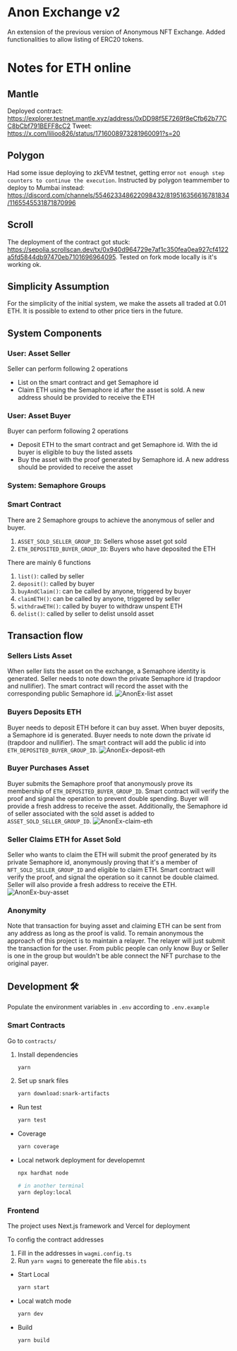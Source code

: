# Anon Exchange v2

An extension of the previous version of Anonymous NFT Exchange. Added functionalities to allow listing of ERC20 tokens.

# Notes for ETH online

## Mantle

Deployed contract: https://explorer.testnet.mantle.xyz/address/0xDD98f5E7269f8eCfb62b77CC8bCbf791BEFF8cC2
Tweet: https://x.com/lilioo826/status/1716008973281960091?s=20

## Polygon

Had some issue deploying to zkEVM testnet, getting error `not enough step counters to continue the execution`. Instructed by polygon teammember to deploy to Mumbai instead: https://discord.com/channels/554623348622098432/819516356616781834/1165545531871870996

## Scroll

The deployment of the contract got stuck: https://sepolia.scrollscan.dev/tx/0x940d964729e7af1c350fea0ea927cf4122a5fd5844db97470eb7101696964095. Tested on fork mode locally is it's working ok.

## Simplicity Assumption

For the simplicity of the initial system, we make the assets all traded at 0.01 ETH. It is possible to extend to other price tiers in the future.

## System Components

### User: Asset Seller

Seller can perform following 2 operations

- List on the smart contract and get Semaphore id
- Claim ETH using the Semaphore id after the asset is sold. A new address should be provided to receive the ETH

### User: Asset Buyer

Buyer can perform following 2 operations

- Deposit ETH to the smart contract and get Semaphore id. With the id buyer is eligible to buy the listed assets
- Buy the asset with the proof generated by Semaphore id. A new address should be provided to receive the asset

### System: Semaphore Groups

### Smart Contract

There are 2 Semaphore groups to achieve the anonymous of seller and buyer.

1. `ASSET_SOLD_SELLER_GROUP_ID`: Sellers whose asset got sold
2. `ETH_DEPOSITED_BUYER_GROUP_ID`: Buyers who have deposited the ETH

There are mainly 6 functions

1. `list()`: called by seller
2. `deposit()`: called by buyer
3. `buyAndClaim()`: can be called by anyone, triggered by buyer
4. `claimETH()`: can be called by anyone, triggered by seller
5. `withdrawETH()`: called by buyer to withdraw unspent ETH
6. `delist()`: called by seller to delist unsold asset

## Transaction flow

### Sellers Lists Asset

When seller lists the asset on the exchange, a Semaphore identity is generated. Seller needs to note down the private Semaphore id (trapdoor and nullifier). The smart contract will record the asset with the corresponding public Semaphore id.
![AnonEx-list asset](https://github.com/hcheng826/anon-exchange/assets/23033847/44edefc4-676e-40db-8a66-7e705b28720b)

### Buyers Deposits ETH

Buyer needs to deposit ETH before it can buy asset. When buyer deposits, a Semaphore id is generated. Buyer needs to note down the private id (trapdoor and nullifier). The smart contract will add the public id into `ETH_DEPOSITED_BUYER_GROUP_ID`.
![AnonEx-deposit-eth](https://github.com/hcheng826/anon-exchange/assets/23033847/129d8ef0-b782-4052-a0c5-f693b449bbef)

### Buyer Purchases Asset

Buyer submits the Semaphore proof that anonymously prove its membership of `ETH_DEPOSITED_BUYER_GROUP_ID`. Smart contract will verify the proof and signal the operation to prevent double spending. Buyer will provide a fresh address to receive the asset. Additionally, the Semaphore id of seller associated with the sold asset is added to `ASSET_SOLD_SELLER_GROUP_ID`.
![AnonEx-claim-eth](https://github.com/hcheng826/anon-exchange/assets/23033847/60a1ea52-0a34-440d-93a1-b33cdcf014a4)

### Seller Claims ETH for Asset Sold

Seller who wants to claim the ETH will submit the proof generated by its private Semaphore id, anonymously proving that it's a member of `NFT_SOLD_SELLER_GROUP_ID` and eligible to claim ETH. Smart contract will verify the proof, and signal the operation so it cannot be double claimed. Seller will also provide a fresh address to receive the ETH.
![AnonEx-buy-asset](https://github.com/hcheng826/anon-exchange/assets/23033847/b3c37368-1ec7-4e08-859c-e18ca92aaf86)

### Anonymity

Note that transaction for buying asset and claiming ETH can be sent from any address as long as the proof is valid. To remain anonymous the approach of this project is to maintain a relayer. The relayer will just submit the transaction for the user. From public people can only know Buy or Seller is one in the group but wouldn't be able connect the NFT purchase to the original payer.

## Development 🛠️

Populate the environment variables in `.env` according to `.env.example`

### Smart Contracts

Go to `contracts/`

1. Install dependencies
   ```bash
   yarn
   ```
2. Set up snark files
   ```bash
   yarn download:snark-artifacts
   ```

- Run test
  ```bash
  yarn test
  ```
- Coverage
  ```bash
  yarn coverage
  ```
- Local network deployment for developemnt

  ```bash
  npx hardhat node

  # in another terminal
  yarn deploy:local
  ```

### Frontend

The project uses Next.js framework and Vercel for deployment

To config the contract addresses

1. Fill in the addresses in `wagmi.config.ts`
2. Run `yarn wagmi` to genereate the file `abis.ts`

- Start Local

  ```bash
  yarn start
  ```

- Local watch mode

  ```bash
  yarn dev
  ```

- Build
  ```bash
  yarn build
  ```
